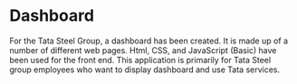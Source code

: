 # Dashboard
 For the Tata Steel Group, a dashboard has been created. It is made up of a number of different web pages. Html, CSS, and JavaScript (Basic) have been used for the front end. This application is primarily for Tata Steel group employees who want to display dashboard and use Tata services.
